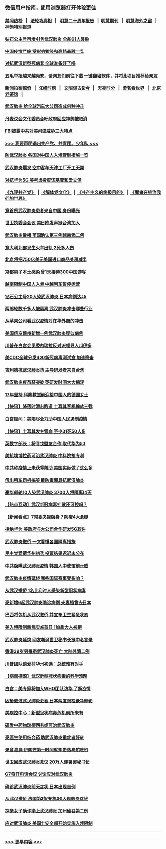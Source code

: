 ### [微信用户指南，使用浏览器打开体验更佳](https://github.com/gfw-breaker/banned-news1/blob/master/indexes/wechat-guide.md?t=0)
#### [禁闻热榜](热点新闻.md?t=0)  &nbsp;&nbsp;|&nbsp;&nbsp; [法轮功真相](https://github.com/gfw-breaker/truth/blob/master/README.md?t=0) &nbsp;&nbsp;|&nbsp;&nbsp; [明慧二十周年报告](https://github.com/gfw-breaker/mh-reports/blob/master/README.md?t=0) &nbsp;&nbsp;|&nbsp;&nbsp;[明慧期刊](https://github.com/gfw-breaker/mh-qikan) &nbsp;&nbsp;|&nbsp;&nbsp; [明慧海外之窗](https://github.com/gfw-breaker/mh-news/blob/master/README.md?t=0) &nbsp;&nbsp;|&nbsp;&nbsp; [神韵特别报道](https://github.com/gfw-breaker/mh-news/blob/master/shenyun.md?t=0)
#### [钻石公主号再增41例武汉肺炎 全船61人感染](../pages/nsc418/n11850401.md?t=02071155) 
#### [中国疫情严峻 受影响奢侈和高档品牌一览](../pages/nsc418/n11850319.md?t=02071155) 
#### [对抗武汉新型冠病毒 全球准备好了吗](../pages/nsc418/n11850142.md?t=02071155) 
#### 五毛举报越来越频繁，请网友们前往下载 [一键翻墙软件](https://github.com/gfw-breaker/ssr-accounts)，并将此项目推荐给亲友
#### [新闻拍案惊奇](https://github.com/gfw-breaker/banned-news1/blob/master/pages/link4.md) &nbsp;&nbsp;|&nbsp;&nbsp; [江峰时刻](https://github.com/gfw-breaker/banned-news1/blob/master/pages/link4.md) &nbsp;&nbsp;|&nbsp;&nbsp; [文昭谈古论今](https://github.com/gfw-breaker/banned-news1/blob/master/pages/link4.md) &nbsp;&nbsp;|&nbsp;&nbsp; [天亮时分](https://github.com/gfw-breaker/banned-news1/blob/master/pages/link4.md) &nbsp;&nbsp;|&nbsp;&nbsp; [萧茗看世界](https://github.com/gfw-breaker/banned-news1/blob/master/pages/link4.md) &nbsp;&nbsp;|&nbsp;&nbsp; [北京老茶馆](https://github.com/gfw-breaker/banned-news1/blob/master/pages/link4.md) &nbsp;&nbsp;|&nbsp;&nbsp; 
#### [武汉肺炎 给全球汽车大公司造成何种冲击](../pages/nsc418/n11850056.md?t=02071155) 
#### [丹麦议会文化委员会吁政府回应神韵被取消](../pages/nsc418/n11849312.md?t=02071155) 
#### [FBI披露中共对美间谍威胁三大特点](../pages/nsc418/n11849700.md?t=02071155) 
#### [>>> 我要声明退出共产党、共青团、少年队 <<<](https://github.com/begood0513/goodnews/blob/master/quit/letter.md) 
#### [防武汉肺炎 各国对中国人入境管制措施一览](../pages/nsc418/n11838726.md?t=02071155) 
#### [武汉肺炎爆发 空中客车天津工厂开工无期](../pages/nsc418/n11849634.md?t=02071155) 
#### [对抗华为5G 美考虑投资诺基亚和爱立信](../pages/nsc418/n11849510.md?t=02071155) 
#### [《九评共产党》](https://github.com/begood0513/9ping.md/blob/master/README.md) &nbsp;|&nbsp; [《解体党文化》](../../../../jtdwh.md/blob/master/README.md)  &nbsp;|&nbsp; [《共产主义的终极目的》](../../../../gczydzjmd.md/blob/master/README.md) &nbsp;|&nbsp; [《魔鬼在统治我们的世界》](../../../../mgztzwmdsj.md/blob/master/README.md) 
#### [意首例武汉肺炎患者来自中国 身份曝光](../pages/nsc418/n11849454.md?t=02071155) 
#### [世卫执委会会议 美日欧发声挺台湾加入](../pages/nsc418/n11849433.md?t=02071155) 
#### [武汉肺炎散播 英国确认第三例越南添二例](../pages/nsc418/n11849439.md?t=02071155) 
#### [意大利北部发生火车出轨 2死多人伤](../pages/nsc418/n11848999.md?t=02071155) 
#### [北京将把750亿美元美国进口商品关税减半](../pages/nsc418/n11848896.md?t=02071155) 
#### [京都男子本土感染 曾1天接待300中国游客](../pages/nsc418/n11848641.md?t=02071155) 
#### [越南限制中国人入境 中越列车暂停运营](../pages/nsc418/n11847844.md?t=02071155) 
#### [钻石公主号20人染武汉肺炎 日本病例达45](../pages/nsc418/n11847823.md?t=02071155) 
#### [两邮轮数千多人被隔离 武汉肺炎冲击哪些行业](../pages/nsc418/n11847456.md?t=02071155) 
#### [从苹果公司看武汉疫情对在华外商的冲击](../pages/nsc418/n11847586.md?t=02071155) 
#### [美国俄亥俄州新增一例武汉肺炎疑似病例](../pages/nsc418/n11847714.md?t=02071155) 
#### [川普在白宫会见委内瑞拉反对派领导人瓜伊多](../pages/nsc418/n11847391.md?t=02071155) 
#### [美CDC全球分发400新冠病毒测试盒 加速筛查](../pages/nsc418/n11847260.md?t=02071155) 
#### [吉利德抗武汉肺炎药 主导研发者来自台湾](../pages/nsc418/n11847064.md?t=02071155) 
#### [武汉肺炎疫苗获突破 英研发时间大大缩短](../pages/nsc418/n11846915.md?t=02071155) 
#### [17年坚持 科隆教堂前迎接中国人的德国女士](../pages/nsc418/n11846781.md?t=02071155) 
#### [【快讯】降落时滑出跑道 土耳其客机摔成三截](../pages/nsc418/n11847021.md?t=02071155) 
#### [白宫顾问：美竭尽全力助中国人民遏制疫情](../pages/nsc418/n11846756.md?t=02071155) 
#### [【快讯】土耳其发生雪崩 至少31死50人伤](../pages/nsc418/n11846680.md?t=02071155) 
#### [英数字部长：将寻找盟友合作 取代华为5G](../pages/nsc418/n11846485.md?t=02071155) 
#### [美抗埃博拉药可治武汉肺炎 中科院抢专利](../pages/nsc418/n11846409.md?t=02071155) 
#### [中共称疫情上未获得帮助 美国实际做了这么多](../pages/nsc418/n11846008.md?t=02071155) 
#### [俄出租车司机搞笑 戴防毒面具抗武汉肺炎](../pages/nsc418/n11845703.md?t=02071155) 
#### [豪华邮轮10人染武汉肺炎 3700人将隔离14天](../pages/nsc418/n11845543.md?t=02071155) 
#### [【热点互动】武汉新冠病毒扩散还可控吗？](../pages/nsc418/n11844750.md?t=02071155) 
#### [【新闻看点】7常委央视隐身？防疫4大悬疑](../pages/nsc418/n11844611.md?t=02071155) 
#### [拒绝华为 美政府与大公司合作研发5G软件](../pages/nsc418/n11844625.md?t=02071155) 
#### [武汉肺炎撤侨 一文看懂各国隔离措施](../pages/nsc418/n11844216.md?t=02071155) 
#### [民主党爱荷华州初选 投票结果迟迟未公布](../pages/nsc418/n11844207.md?t=02071155) 
#### [中共隐瞒武汉肺炎疫情 韩国人中使馆前示威](../pages/nsc418/n11844084.md?t=02071155) 
#### [武汉肺炎疫情延烧 哪些国际赛事受影响？](../pages/nsc418/n11843958.md?t=02071155) 
#### [从武汉撤侨 1名比利时人感染新型冠状病毒](../pages/nsc418/n11843977.md?t=02071155) 
#### [泰新增6起武汉肺炎确诊病例 夫妻档曾去日本](../pages/nsc418/n11843900.md?t=02071155) 
#### [巴西将包机从武汉撤侨 并宣布卫生紧急状态](../pages/nsc418/n11843418.md?t=02071155) 
#### [美入境限制新规实施首日 1加拿大人被拒](../pages/nsc418/n11843058.md?t=02071155) 
#### [武汉肺炎延烧 网友嘲讽世卫秘书长挺中名言录](../pages/nsc418/n11843056.md?t=02071155) 
#### [香港39岁男罹患武汉肺炎死亡 大陆外第二例](../pages/nsc418/n11843026.md?t=02071155) 
#### [川普团队谈爱荷华州初选：总统难有对手  ](../pages/nsc418/n11842867.md?t=02071155) 
#### [【病毒探源】武汉新型冠状病毒的科学难题](../pages/nsc418/n11842176.md?t=02071155) 
#### [白宫：美专家将加入WHO团队访华 了解疫情](../pages/nsc418/n11842198.md?t=02071155) 
#### [因搭载过武汉肺炎患者 日本两度筛检豪华邮轮](../pages/nsc418/n11842447.md?t=02071155) 
#### [美疾控中心：新型冠状病毒危机前所未有](../pages/nsc418/n11842406.md?t=02071155) 
#### [研发中药物瑞德西韦或可治武汉肺炎](../pages/nsc418/n11842100.md?t=02071155) 
#### [泰医生使用结合药 助武汉肺炎重症者好转](../pages/nsc418/n11842096.md?t=02071155) 
#### [录音泄漏 伊朗在第一时间就知击落乌航班机](../pages/nsc418/n11842002.md?t=02071155) 
#### [世卫回应武汉肺炎惹议 20万人连署罢秘书长](../pages/nsc418/n11841664.md?t=02071155) 
#### [G7将开电话会议 讨论应对武汉肺炎](../pages/nsc418/n11841658.md?t=02071155) 
#### [确诊武汉肺炎前无症状 日本出现首例](../pages/nsc418/n11841567.md?t=02071155) 
#### [从武汉撤侨 法国第2架专机36人现肺炎症状](../pages/nsc418/n11841382.md?t=02071155) 
#### [探亲女子确诊染上武汉肺炎 加州硅谷第二例](../pages/nsc418/n11839784.md?t=02071155) 
#### [应对武汉肺炎 美国土安全部开始实施入境限制](../pages/nsc418/n11839729.md?t=02071155) 

----
#### [ >>> 更早内容 <<< ](../indexes/nsc418-earlier.md)
